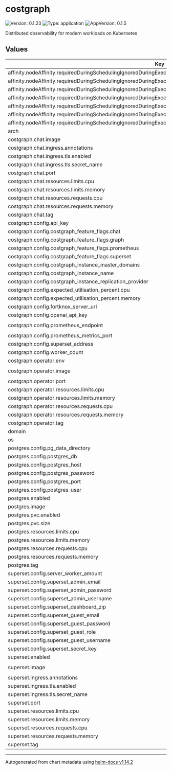 # costgraph

![Version: 0.1.23](https://img.shields.io/badge/Version-0.1.23-informational?style=flat-square) ![Type: application](https://img.shields.io/badge/Type-application-informational?style=flat-square) ![AppVersion: 0.1.5](https://img.shields.io/badge/AppVersion-0.1.5-informational?style=flat-square)

Distributed observability for modern workloads on Kubernetes

## Values

| Key | Type | Default | Description |
|-----|------|---------|-------------|
| affinity.nodeAffinity.requiredDuringSchedulingIgnoredDuringExecution.nodeSelectorTerms[0].matchExpressions[0].key | string | `"kubernetes.io/os"` |  |
| affinity.nodeAffinity.requiredDuringSchedulingIgnoredDuringExecution.nodeSelectorTerms[0].matchExpressions[0].operator | string | `"In"` |  |
| affinity.nodeAffinity.requiredDuringSchedulingIgnoredDuringExecution.nodeSelectorTerms[0].matchExpressions[0].values[0] | string | `"linux"` |  |
| affinity.nodeAffinity.requiredDuringSchedulingIgnoredDuringExecution.nodeSelectorTerms[0].matchExpressions[1].key | string | `"kubernetes.io/arch"` |  |
| affinity.nodeAffinity.requiredDuringSchedulingIgnoredDuringExecution.nodeSelectorTerms[0].matchExpressions[1].operator | string | `"In"` |  |
| affinity.nodeAffinity.requiredDuringSchedulingIgnoredDuringExecution.nodeSelectorTerms[0].matchExpressions[1].values[0] | string | `"arm64"` |  |
| affinity.nodeAffinity.requiredDuringSchedulingIgnoredDuringExecution.nodeSelectorTerms[0].matchExpressions[1].values[1] | string | `"amd64"` |  |
| arch | string | `"amd64"` |  |
| costgraph.chat.image | string | `"ghcr.io/baselinehq/costgraph-chat"` |  |
| costgraph.chat.ingress.annotations | object | `{}` |  |
| costgraph.chat.ingress.tls.enabled | bool | `false` |  |
| costgraph.chat.ingress.tls.secret_name | string | `""` |  |
| costgraph.chat.port | int | `8000` |  |
| costgraph.chat.resources.limits.cpu | string | `"2"` |  |
| costgraph.chat.resources.limits.memory | string | `"2Gi"` |  |
| costgraph.chat.resources.requests.cpu | string | `"250m"` |  |
| costgraph.chat.resources.requests.memory | string | `"100Mi"` |  |
| costgraph.chat.tag | string | `"latest"` |  |
| costgraph.config.api_key | string | `""` |  |
| costgraph.config.costgraph_feature_flags.chat | bool | `false` |  |
| costgraph.config.costgraph_feature_flags.graph | bool | `true` |  |
| costgraph.config.costgraph_feature_flags.prometheus | bool | `true` |  |
| costgraph.config.costgraph_feature_flags.superset | bool | `true` |  |
| costgraph.config.costgraph_instance_master_domains | list | `[]` |  |
| costgraph.config.costgraph_instance_name | string | `""` |  |
| costgraph.config.costgraph_instance_replication_provider | string | `"s3"` |  |
| costgraph.config.expected_utilisation_percent.cpu | int | `80` |  |
| costgraph.config.expected_utilisation_percent.memory | int | `80` |  |
| costgraph.config.fortknox_server_url | string | `"https://fortknox.baselinehq.cloud"` |  |
| costgraph.config.openai_api_key | string | `""` |  |
| costgraph.config.prometheus_endpoint | string | `"http://prometheus-server.prometheus-system"` |  |
| costgraph.config.prometheus_metrics_port | int | `9090` |  |
| costgraph.config.superset_address | string | `"http://superset"` |  |
| costgraph.config.worker_count | int | `10` |  |
| costgraph.operator.env | list | `[]` |  |
| costgraph.operator.image | string | `"ghcr.io/baselinehq/costgraph-operator"` |  |
| costgraph.operator.port | int | `8090` |  |
| costgraph.operator.resources.limits.cpu | string | `"1"` |  |
| costgraph.operator.resources.limits.memory | string | `"512Mi"` |  |
| costgraph.operator.resources.requests.cpu | string | `"250m"` |  |
| costgraph.operator.resources.requests.memory | string | `"100Mi"` |  |
| costgraph.operator.tag | string | `"v0.1.5"` |  |
| domain | string | `"costgraph.internal"` |  |
| os | string | `"linux"` |  |
| postgres.config.pg_data_directory | string | `"/var/lib/postgresql/data"` |  |
| postgres.config.postgres_db | string | `"costgraph"` |  |
| postgres.config.postgres_host | string | `"db"` |  |
| postgres.config.postgres_password | string | `"password"` |  |
| postgres.config.postgres_port | int | `5432` |  |
| postgres.config.postgres_user | string | `"user"` |  |
| postgres.enabled | bool | `true` |  |
| postgres.image | string | `"postgres"` |  |
| postgres.pvc.enabled | bool | `false` |  |
| postgres.pvc.size | string | `"10Gi"` |  |
| postgres.resources.limits.cpu | string | `"2"` |  |
| postgres.resources.limits.memory | string | `"1Gi"` |  |
| postgres.resources.requests.cpu | string | `"250m"` |  |
| postgres.resources.requests.memory | string | `"100Mi"` |  |
| postgres.tag | string | `"14-alpine"` |  |
| superset.config.server_worker_amount | string | `"3"` |  |
| superset.config.superset_admin_email | string | `"admin@costgraph-superset.com"` |  |
| superset.config.superset_admin_password | string | `"admin"` |  |
| superset.config.superset_admin_username | string | `"admin"` |  |
| superset.config.superset_dashboard_zip | string | `"/app/dashboard.zip"` |  |
| superset.config.superset_guest_email | string | `"guest@public.internal"` |  |
| superset.config.superset_guest_password | string | `"public"` |  |
| superset.config.superset_guest_role | string | `"Public"` |  |
| superset.config.superset_guest_username | string | `"guest"` |  |
| superset.config.superset_secret_key | string | `"test123"` |  |
| superset.enabled | bool | `true` |  |
| superset.image | string | `"ghcr.io/baselinehq/costgraph-superset"` |  |
| superset.ingress.annotations | object | `{}` |  |
| superset.ingress.tls.enabled | bool | `false` |  |
| superset.ingress.tls.secret_name | string | `""` |  |
| superset.port | int | `8088` |  |
| superset.resources.limits.cpu | string | `"2"` |  |
| superset.resources.limits.memory | string | `"1Gi"` |  |
| superset.resources.requests.cpu | string | `"1"` |  |
| superset.resources.requests.memory | string | `"500Mi"` |  |
| superset.tag | string | `"v0.1.0"` |  |

----------------------------------------------
Autogenerated from chart metadata using [helm-docs v1.14.2](https://github.com/norwoodj/helm-docs/releases/v1.14.2)
